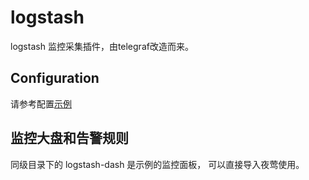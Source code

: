 # logstash

logstash 监控采集插件，由telegraf改造而来。

## Configuration

请参考配置[示例](../collect/logstash.toml)

## 监控大盘和告警规则

同级目录下的 logstash-dash 是示例的监控面板， 可以直接导入夜莺使用。